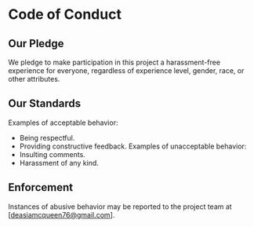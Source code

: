 # Code of Conduct
## Our Pledge
We pledge to make participation in this project a harassment-free experience for everyone, regardless of experience level, gender, race, or other attributes.
## Our Standards
Examples of acceptable behavior:
- Being respectful.
- Providing constructive feedback.
Examples of unacceptable behavior:
- Insulting comments.
- Harassment of any kind.
## Enforcement
Instances of abusive behavior may be reported to the project team at [deasiamcqueen76@gmail.com].
